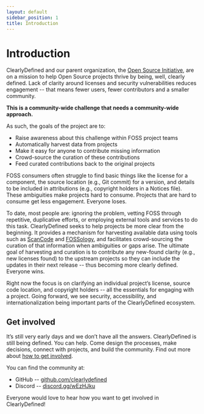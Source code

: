 ```yaml
---
layout: default
sidebar_position: 1
title: Introduction
---
```


# Introduction

ClearlyDefined and our parent organization, the [Open Source Initiative](https://opensource.org/),
are on a mission to help Open Source projects thrive by being, well, clearly defined. Lack of clarity
around licenses and security vulnerabilities reduces engagement -- that means fewer users, fewer
contributors and a smaller community.

**This is a community-wide challenge that needs a community-wide approach.**

As such, the goals of the project are to:

- Raise awareness about this challenge within FOSS project teams
- Automatically harvest data from projects
- Make it easy for anyone to contribute missing information
- Crowd-source the curation of these contributions
- Feed curated contributions back to the original projects

FOSS consumers often struggle to find basic things like the license for a component, the source location
(e.g., Git commit) for a version, and details to be included in attributions (e.g., copyright holders in a
Notices file). These ambiguities make projects hard to consume. Projects that are hard to consume get less
engagement. Everyone loses.

To date, most people are: ignoring the problem, vetting FOSS through repetitive, duplicative efforts, or
employing external tools and services to do this task. ClearlyDefined seeks to help projects be more clear
from the beginning. It provides a mechanism for harvesting available data using tools such as
[ScanCode](https://github.com/nexB/scancode-toolkit) and [FOSSology](https://www.fossology.org), and
facilitates crowd-sourcing the curation of that information when ambiguities or gaps arise. The ultimate
goal of harvesting and curation is to contribute any new-found clarity (e.g., new licenses found) to the
upstream projects so they can include the updates in their next release -- thus becoming more clearly
defined. Everyone wins.

Right now the focus is on clarifying an individual project’s license, source code location, and copyright
holders -- all the essentials for engaging with a project. Going forward, we see security, accessibility,
and internationalization being important parts of the ClearlyDefined ecosystem.

## Get involved

It’s still very early days and we don’t have all the answers. ClearlyDefined is still being defined. You
can help. Come design the processes, make decisions, connect with projects, and build the community. Find
out more about
[how to get involved](intro).

You can find the community at:

- GitHub -- [github.com/clearlydefined](https://github.com/clearlydefined)
- Discord -- [discord.gg/wEzHJku](https://discord.gg/wEzHJku)

Everyone would love to hear how you want to get involved in ClearlyDefined!
